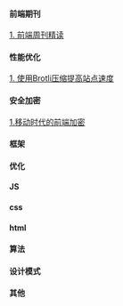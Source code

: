 
#### 前端期刊

[1. 前端周刊精读](https://github.com/dt-fe/weekly)


#### 性能优化
[1. 使用Brotli压缩提高站点速度](https://segmentfault.com/a/1190000009374437)


#### 安全加密
[1.移动时代的前端加密](https://div.io/topic/1220)


#### 框架


#### 优化


#### JS


#### css


#### html

#### 算法


#### 设计模式


#### 其他
